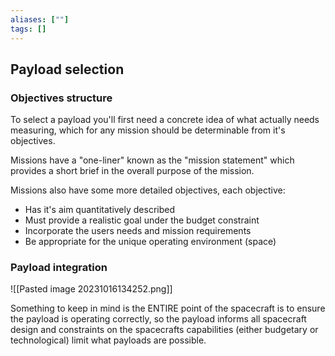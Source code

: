 ```yaml
---
aliases: [""]
tags: []
---
```


## Payload selection
 
### Objectives structure
To select a payload you'll first need a concrete idea of what actually needs measuring, which for any mission should be determinable from it's objectives.

Missions have a "one-liner" known as the "mission statement" which provides a short brief in the overall purpose of the mission.

Missions also have some more detailed objectives, each objective:
- Has it's aim quantitatively described
- Must provide a realistic goal under the budget constraint
- Incorporate the users needs and mission requirements
- Be appropriate for the unique operating environment (space)
  
### Payload integration

![[Pasted image 20231016134252.png]]

Something to keep in mind is the ENTIRE point of the spacecraft is to ensure the payload is operating correctly, so the payload informs all spacecraft design and constraints on the spacecrafts capabilities (either budgetary or technological) limit what payloads are possible.
